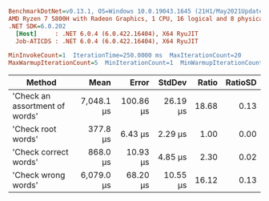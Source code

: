 ``` ini

BenchmarkDotNet=v0.13.1, OS=Windows 10.0.19043.1645 (21H1/May2021Update)
AMD Ryzen 7 5800H with Radeon Graphics, 1 CPU, 16 logical and 8 physical cores
.NET SDK=6.0.202
  [Host]     : .NET 6.0.4 (6.0.422.16404), X64 RyuJIT
  Job-ATICDS : .NET 6.0.4 (6.0.422.16404), X64 RyuJIT

MinInvokeCount=1  IterationTime=250.0000 ms  MaxIterationCount=20  
MaxWarmupIterationCount=5  MinIterationCount=1  MinWarmupIterationCount=1  

```
|                         Method |       Mean |     Error |   StdDev | Ratio | RatioSD |
|------------------------------- |-----------:|----------:|---------:|------:|--------:|
| &#39;Check an assortment of words&#39; | 7,048.1 μs | 100.86 μs | 26.19 μs | 18.68 |    0.13 |
|             &#39;Check root words&#39; |   377.8 μs |   6.43 μs |  2.29 μs |  1.00 |    0.00 |
|          &#39;Check correct words&#39; |   868.0 μs |  10.93 μs |  4.85 μs |  2.30 |    0.02 |
|            &#39;Check wrong words&#39; | 6,079.0 μs |  68.20 μs | 10.55 μs | 16.12 |    0.13 |
